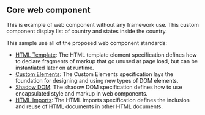 ## Core web component
This is example of web component without any framework use.
This custom component display list of country and states inside the country.

This sample use all of the proposed web component standards:
- [HTML Template](https://html.spec.whatwg.org/multipage/scripting.html#the-template-element/): The HTML template element specification defines how to declare fragments of markup that go unused at page load, but can be instantiated later on at runtime.
- [Custom Elements](https://w3c.github.io/webcomponents/spec/custom/): The Custom Elements specification lays the foundation for designing and using new types of DOM elements.
- [Shadow DOM](https://w3c.github.io/webcomponents/spec/shadow/): The shadow DOM specification defines how to use encapsulated style and markup in web components.
- [HTML Imports](https://w3c.github.io/webcomponents/spec/imports/): The HTML imports specification defines the inclusion and reuse of HTML documents in other HTML documents.